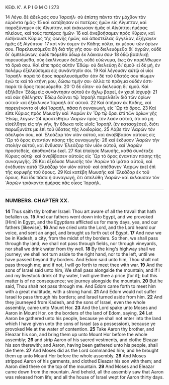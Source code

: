 ΚΕΦ. Κʹ. Α Ρ Ι Θ Μ Ο Ι 273

14 Λέγει δὲ ἀδελφός σου ᾿Ισραήλ· σὺ ἐπίστῃ πάντα τὸν μόχθον τὸν εὑρόντα ἡμᾶς·
15 καὶ κατέβησαν οἱ πατέρες ἡμῶν εἰς Αἴγυπτον, καὶ παροξύναμεν εἰς Αἴγυπτον, καὶ ἐκάκωσαν ἡμᾶς οἱ Αἰγύπτιοι ἡμέρας πλείους, καὶ τοὺς πατέρας ἡμῶν·
16 καὶ ἀνεβοήσαμεν πρὸς Κύριον, καὶ εἰσήκουσε Κύριος τῆς φωνῆς ἡμῶν, καὶ ἀποστείλας ἄγγελον, ἐξήγαγεν ἡμᾶς ἐξ Αἰγύπτου·
17 καὶ νῦν ἐσμεν ἐν Κάδης πόλει, ἐκ μέσου τῶν ὁρίων σου. Παρελευσόμεθα δὴ διὰ τῆς γῆς σου· οὐ διελευόμεθα δι᾿ ἀγρῶν, οὐδὲ δι᾿ ἀμπελώνων, οὐδὲ πιόμεθα ὕδωρ ἐκ λάκκου σου·
18 ὁδῷ βασιλικῇ πορευσόμεθα, οὐκ ἐκκλίνομεν δεξιά, οὐδὲ εὐώνυμα, ἕως ἂν παρέλθωμεν τὰ ὅριά σου. Καὶ εἶπε πρὸς αὐτὸν ᾿Εδώμ· οὐ διελεύσῃ δι᾿ ἐμοῦ· εἰ δὲ μή, ἐν πολέμῳ ἐξελεύσομαι εἰς συνάντησίν σοι.
19 Καὶ λέγουσιν αὐτῷ οἱ υἱοὶ ᾿Ισραήλ· παρὰ τὸ ὄρος παρελευσόμεθα· ἐὰν δὲ τοῦ ὕδατός σου πίωμεν ἐγώ τε καὶ τὰ κτήνη μου, δώσω τιμήν σοι· ἀλλὰ τὸ πρᾶγμα οὐδέν ἐστι· παρὰ τὸ ὄρος πορευόμεθα.
20 ῾Ο δὲ εἶπεν· οὐ διελεύσῃ δι᾿ ἐμοῦ. Καὶ ἐξῆλθεν ᾿Εδώμ εἰς συνάντησιν αὐτοῦ ἐν ὄχλῳ βαρεί, ἐν χειρὶ ἰσχυρᾷ·
21 καὶ οὐκ ἠθέλησεν ᾿Εδώμ δοῦναι τῷ ᾿Ισραὴλ παρελθεῖν διὰ τῶν ὁρίων αὐτοῦ· καὶ ἐξέκλινεν ᾿Ισραὴλ ἀπ᾿ αὐτοῦ.
22 Καὶ ἀπῆραν ἐκ Κάδης, καὶ παρεγένοντο οἱ υἱοὶ ᾿Ισραήλ, πᾶσα ἡ συναγωγή, εἰς ῞Ωρ τὸ ὄρος.
23 Καὶ εἶπε Κύριος πρὸς Μωυσῆν καὶ ᾿Ααρὼν ἐν ῞Ωρ τῷ ὄρει ἐπὶ τῶν ὁρίων γῆς ᾿Εδώμ, λέγων·
24 προστεθήτω ᾿Ααρὼν πρὸς τὸν λαὸν αὐτοῦ, ὅτι οὐ μὴ εἰσέλθητε εἰς τὴν γῆν, ἣν ἔδωκα τοῖς υἱοῖς ᾿Ισραήλ (ἐν κατασχέσει), διότι παρωξυνάτε με ἐπὶ τοῦ ὕδατος τῆς λοιδορίας.
25 Λάβε τὸν ᾿Ααρὼν τὸν ἀδελφόν σου, καὶ ᾿Ελεάζαρ τὸν υἱὸν αὐτοῦ, καὶ ἀναβίβασον αὐτοὺς εἰς ῞Ωρ τὸ ὄρος ἐναντίον πάσης τῆς συναγωγῆς·
26 καὶ ἔκδυσον ᾿Ααρὼν τὴν στολὴν αὐτοῦ, καὶ ἔνδυσον ᾿Ελεάζαρ τὸν υἱὸν αὐτοῦ, καὶ ᾿Ααρὼν προστεθείς, ἀποθανέτω ἐκεῖ.
27 Καὶ ἐποίησε Μωυσῆς, καθὰ συνέταξε Κύριος αὐτῷ· καὶ ἀνεβίβασεν αὐτοὺς εἰς ῞Ωρ τὸ ὄρος ἐναντίον πάσης τῆς συναγωγῆς.
28 Καὶ ἐξέδυσε Μωυσῆς τὸν ᾿Ααρὼν τὰ ἱμάτια αὐτοῦ, καὶ ἐνέδυσεν αὐτὰ ᾿Ελεάζαρ τὸν υἱὸν αὐτοῦ· καὶ ἀπέθανεν ᾿Ααρὼν ἐκεῖ ἐπὶ τῆς κορυφῆς τοῦ ὄρους.
29 Καὶ κατέβη Μωυσῆς καὶ ᾿Ελεάζαρ ἐκ τοῦ ὄρους. Καὶ ἴδε πᾶσα ἡ συναγωγή, ὅτι ἀπελύθη ᾿Ααρών· καὶ ἐκλαυσαν τὸν ᾿Ααρὼν τριάκοντα ἡμέρας πᾶς οἶκος ᾿Ισραήλ.

***

### NUMBERS. CHAPTER XX.

**14** Thus saith thy brother Israel: Thou art aware of all the travail that hath befallen us.
**15** And our fathers went down into Egypt, and we provoked [Him] in Egypt, and the Egyptians afflicted us for many days, yea, and our fathers [likewise].
**16** And we cried unto the Lord, and the Lord heard our voice, and sent an angel, and brought us forth out of Egypt.
**17** And now we be in Kadesh, a city, from the midst of thy borders. So then, we shall pass through thy land; we shall not pass through fields, nor through vineyards, nor shall we drink water from thy well.
**18** By the king's highway shall we journey; we shall not turn aside to the right hand, nor to the left, until we have passed beyond thy borders. And Edom said unto him, Thou shalt not pass through me; and if not, I will go forth to meet thee with war.
**19** And the sons of Israel said unto him, We shall pass alongside the mountain; and if I and my livestock drink of thy water, I will give thee a price [for it]; but this matter is of no consequence; we journey alongside the mountain.
**20** But he said, Thou shalt not pass through me. And Edom came forth to meet him with a great multitude, with a strong hand.
**21** And Edom would not suffer Israel to pass through his borders; and Israel turned aside from him.
**22** And they journeyed from Kadesh, and the sons of Israel, even the whole assembly, came unto Mount Hor.
**23** And the Lord spake unto Moses and Aaron in Mount Hor, on the borders of the land of Edom, saying,
**24** Let Aaron be gathered unto his people, because ye shall not enter into the land which I have given unto the sons of Israel (as a possession), because ye provoked Me at the water of contention.
**25** Take Aaron thy brother, and Eleazar his son, and bring them up unto Mount Hor before the whole assembly;
**26** and strip Aaron of his sacred vestments, and clothe Eleazar his son therewith; and Aaron, having been gathered unto his people, shall die there.
**27** And Moses did as the Lord commanded him; and he brought them up unto Mount Hor before the whole assembly.
**28** And Moses stripped Aaron of his garments, and clothed Eleazar his son with them; and Aaron died there on the top of the mountain.
**29** And Moses and Eleazar came down from the mountain. And behold, all the assembly saw that Aaron was released from life; and all the house of Israel wept for Aaron thirty days.